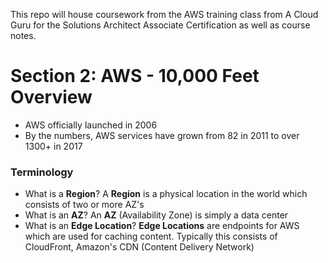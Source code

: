 This repo will house coursework from the AWS training class from A Cloud Guru for the Solutions Architect Associate Certification as well as course notes.

# Section 2: AWS - 10,000 Feet Overview
* AWS officially launched in 2006
* By the numbers, AWS services have grown from 82 in 2011 to over 1300+ in 2017

### Terminology
* What is a **Region**? A **Region** is a physical location in the world which consists of two or more AZ's
* What is an **AZ**? An **AZ** (Availability Zone) is simply a data center
* What is an **Edge Location**? **Edge Locations** are endpoints for AWS which are used for caching content. Typically this consists of CloudFront, Amazon's CDN (Content Delivery Network)
